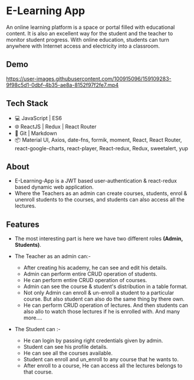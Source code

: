 
# E-Learning App

An online learning platform is a space or portal filled with educational content. It is also an excellent way for the student and the teacher to monitor student progress. With online education, students can turn anywhere with Internet access and electricity into a classroom.

## Demo

https://user-images.githubusercontent.com/100915096/159109283-9f98c5d1-0dbf-4b35-ae8a-8152f97f2fe7.mp4


## Tech Stack

- 💻 JavaScript | ES6
- 🌐 ReactJS | Redux | React Router
- 🔧 Git | Markdown
- 📦 Material UI, Axios, date-fns, formik, moment, React, React Router, react-google-charts, react-player, React-redux, Redux, sweetalert, yup
## About

- E-Learning-App is a JWT based user-authentication & react-redux based dynamic web application.
- Where the Teachers as an admin can create courses, students, enrol & unenroll students to the courses, and students can also access all the lectures.
## Features

- The most interesting part is here we have two different roles **(Admin, Students)**.
- The Teacher as an admin can:-
     - After creating his academy, he can see and edit his details.
     - Admin can perform entire CRUD operation of students.
     - He can perform entire CRUD operation of courses.
     - Admin can see the course & student's distribution in a table format.
     - Not only Admin can enroll & un-enroll a student to a particular course. But also student can also do the same thing by there own.
     - He can perform CRUD operation of lectures. And then students can also allo to watch those lectures if he is enrolled with. And many more....

- The Student can :-
     - He can login by passing right credentials given by admin.
     - Student can see his profile details.
     - He can see all the courses available.
     - Student can enroll and un_enroll to any course that he wants to.
     - After enroll to a course, He can access all the lectures belongs to that course.
